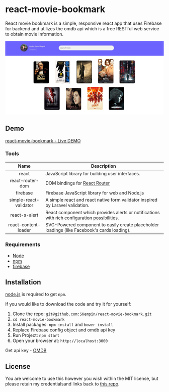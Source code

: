 # react-movie-bookmark
React movie bookmark is a simple, responsive react app that uses Firebase for backend and utilizes the omdb api which is a free  RESTful web service to obtain movie information.

<img src="screenshots/Dashboard.JPG" width=800px />

## Demo
[react-movie-bookmark - Live DEMO](https://bomonew-e241c.firebaseapp.com/)

### Tools
| Name             | Description   |
| :-------------:|--------------|
| react |  JavaScript library for building user interfaces. |
| react-router-dom | DOM bindings for [React Router](https://reacttraining.com/react-router/) |
| firebase| Firebase JavaScript library for web and Node.js |
| simple-react-validator | A simple react and react native form validator inspired by Laravel validation. |
| react-s-alert | React component which provides alerts or notifications with rich configuration possibilities. | 
| react-content-loader | SVG-Powered component to easily create placeholder loadings (like Facebook's cards loading). |  

### Requirements
- [Node](https://nodejs.org/)
- [npm](https://npmjs.com) 
- [firebase](https://www.npmjs.com/package/firebase)

## Installation
[node.js](http://nodejs.org/download/) is required to get ``npm``.

If you would like to download the code and try it for yourself:

1. Clone the repo: `git@github.com:SKempin/react-movie-bookmark.git`
2. `cd react-movie-bookmark`
2. Install packages: `npm install` and `bower install`
3. Replace Firebase config object and omdb api key
4. Run Project: `npm start`
5. Open your browser at: `http://localhost:3000`

Get api key -
[OMDB](http://www.omdbapi.com/) 

## License
You are welcome to use this however you wish within the MIT license, but please retain my credentialsand links back to [this repo](https://github.com/rahulrepal/movies-react-app).